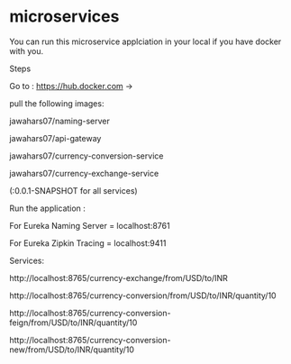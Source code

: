 # microservices

You can run this microservice applciation in your local if you have docker with you.



Steps 

Go to : https://hub.docker.com ->  

pull the following images:


  jawahars07/naming-server
  
  jawahars07/api-gateway
  
  jawahars07/currency-conversion-service
  
  jawahars07/currency-exchange-service

(:0.0.1-SNAPSHOT for all services)


Run the application :

For Eureka Naming Server = localhost:8761

For Eureka Zipkin Tracing = localhost:9411

Services:

http://localhost:8765/currency-exchange/from/USD/to/INR

http://localhost:8765/currency-conversion/from/USD/to/INR/quantity/10

http://localhost:8765/currency-conversion-feign/from/USD/to/INR/quantity/10

http://localhost:8765/currency-conversion-new/from/USD/to/INR/quantity/10

